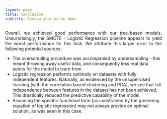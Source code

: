 ```yaml
---
layout: page
title: Conclusion
subtitle: Review what we've done
---
```


<p style="text-align: justify;">
Overall, we achieved good performance with our tree-based models. Unsurprisingly, the SMOTE - Logistic Regression pipeline appears to yield the worst performance for this task. We attribute this larger error to the following potential sources:
  <ul>
    <li>The oversampling procedure was accompanied by undersampling - this meant throwing away useful data, and consequently less real data points for the model to learn from.
     <li> Logistic regression performs optimally on datasets with fully independent features. Naturally, as evidenced by the unsupervised learning (with the correlation based clustering and PCA), we see that full independence between features in the dataset has not been achieved. This drastically reduced the predictive capability of the model.
     <li> Assuming the specific functional form (as constrained by the governing equation of logistic regression) may not always provide an optimal solution, as was seen in this case.
   </ul>
</p>
